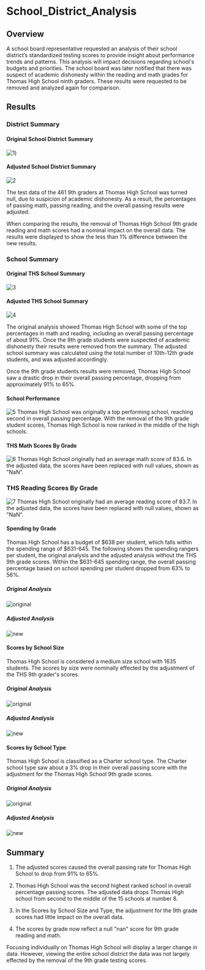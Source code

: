 # School_District_Analysis
## Overview
A school board representative requested an analysis of their school district’s standardized testing scores to provide insight about performance trends and patterns. This analysis will impact decisions regarding school's budgets and priorities. The school board was later notified that there was suspect of academic dishonesty within the reading and math grades for Thomas High School ninth graders. These results were requested to be removed and analyzed again for comparison.  

## Results

### District Summary
#### Original School District Summary
![1](https://github.com/lydiadingess/School_District_Analysis/blob/main/Resources/original_district_summary.png?raw=true))

#### Adjusted School District Summary
![2](https://github.com/lydiadingess/School_District_Analysis/blob/main/Resources/new_district_summary.png?raw=true)

The test data of the 461 9th graders at Thomas High School was turned null, due to suspicion of academic dishonesty. As a result, the percentages of passing math, passing reading, and the overall passing results were adjusted. 

When comparing the results, the removal of Thomas High School 9th grade reading and math scores had a nominal impact on the overall data. The results were displayed to show the less than 1% difference between the new results. 

### School Summary
#### Original THS School Summary
![3](https://github.com/lydiadingess/School_District_Analysis/blob/main/Resources/original_school_summary.png?raw=true)

#### Adjusted THS School Summary
![4](https://github.com/lydiadingess/School_District_Analysis/blob/main/Resources/new_school_summary.png?raw=true) 

The original analysis showed Thomas High School with some of the top percentages in math and reading, including an overall passing percentage of about 91%. Once the 9th grade students were suspected of academic dishonesty their results were removed from the summary. The adjusted school summary was calculated using the total number of 10th-12th grade students, and was adjusted accordingly. 

Once the 9th grade students results were removed, Thomas High School saw a drastic drop in their overall passing percentage, dropping from approximately 91% to 65%.

#### School Performance
![5](https://github.com/lydiadingess/School_District_Analysis/blob/main/Resources/high_performing_schools.png?raw=true)
Thomas High School was originally a top performing school, reaching second in overall passing percentage. With the removal of the 9th grade student scores, Thomas High School is now ranked in the middle of the high schools.

#### THS Math Scores By Grade 
![6](https://github.com/lydiadingess/School_District_Analysis/blob/main/Resources/new_math_scores.png?raw=true)
Thomas High School originally had an average math score of 83.6. In the adjusted data, the scores have been replaced with null values, shown as "NaN". 

### THS Reading Scores By Grade
![7](https://github.com/lydiadingess/School_District_Analysis/blob/main/Resources/new_reading_scores.png?raw=true)
Thomas High School originally had an average reading score of 83.7. In the adjusted data, the scores have been replaced with null values, shown as "NaN".

#### Spending by Grade
Thomas High School has a budget of $638 per student, which falls within the spending range of $631-645. The following shows the spending rangers per student, the original analysis and the adjusted analysis without the THS 9th grade scores. Within the $631-645 spending range, the overall passing percentage based on school spending per student dropped from 63% to 56%. 

##### Original Analysis
![original](https://github.com/lydiadingess/School_District_Analysis/blob/main/Resources/original_spending.png?raw=true)

##### Adjusted Analysis
![new](https://github.com/lydiadingess/School_District_Analysis/blob/main/Resources/new_spending.png?raw=true)

#### Scores by School Size
Thomas High School is considered a medium size school with 1635 students. The scores by size were nominally effected by the adjustment of the THS 9th grader's scores. 

##### Original Analysis
![original](https://github.com/lydiadingess/School_District_Analysis/blob/main/Resources/original_school_size.png?raw=true)

##### Adjusted Analysis
![new](https://github.com/lydiadingess/School_District_Analysis/blob/main/Resources/new_school_size.png?raw=true)

#### Scores by School Type
Thomas High School is classified as a Charter school type. The Charter school type saw about a 3% drop in their overall passing score with the adjustment for the Thomas High School 9th grade scores. 

##### Original Analysis
![original](https://github.com/lydiadingess/School_District_Analysis/blob/main/Resources/original_type.png?raw=true)

##### Adjusted Analysis
![new](https://github.com/lydiadingess/School_District_Analysis/blob/main/Resources/new_type.png?raw=true)

## Summary

1. The adjusted scores caused the overall passing rate for Thomas High School to drop from 91% to 65%.

2. Thomas High School was the second highest ranked school in overall percentage passing scores. The adjusted data drops Thomas High school from second to the middle of the 15 schools at number 8. 

3. In the Scores by School Size and Type, the adjustment for the 9th grade scores had little impact on the overall data. 

4. The scores by grade now reflect a null "nan" score for 9th grade reading and math. 

Focusing individually on Thomas High School will display a larger change in data. However, viewing the entire school district the data was not largely effected by the removal of the 9th grade testing scores.
